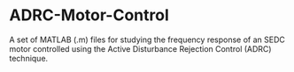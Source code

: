# ADRC-Motor-Control
A set of MATLAB (.m) files for studying the frequency response of an SEDC motor controlled using the Active Disturbance Rejection Control (ADRC) technique.
